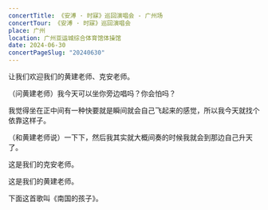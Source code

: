 ```yaml
---
concertTitle: 《安溥 · 时寐》巡回演唱会 - 广州场
concertTour: 《安溥 · 时寐》巡回演唱会
place: 广州
location: 广州亚运城综合体育馆体操馆
date: 2024-06-30
concertPageSlug: "20240630"
---
```

让我们欢迎我们的黄建老师、克安老师。

（问黄建老师）我今天可以坐你旁边唱吗？你会怕吗？

我觉得坐在正中间有一种快要就是瞬间就会自己飞起来的感觉，所以我今天就找个依靠这样子。

（和黄建老师说）一下下，然后我其实就大概间奏的时候我就会到那边自己升天了。

这是我们的克安老师。

这是我们的黄建老师。

下面这首歌叫《南国的孩子》。